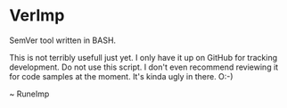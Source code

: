 VerImp
======

SemVer tool written in BASH.

This is not terribly usefull just yet. I only have it up on GitHub for tracking development. Do not use this script. I don't even recommend reviewing it for code samples at the moment. It's kinda ugly in there.  O:-)


~ RuneImp
